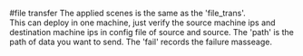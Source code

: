 #file transfer
The applied scenes is the same as the 'file_trans'.  
This can deploy in one machine, just verify the source machine ips and destination machine ips in config file of source and source. The 'path' is the path of data you want to send. The 'fail' records the failure masseage.
